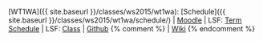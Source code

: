 [WT1WA]({{ site.baseurl }}/classes/ws2015/wt1wa): [Schedule]({{ site.baseurl }}/classes/ws2015/wt1wa/schedule/)
| [Moodle](https://moodle.htw-berlin.de/course/view.php?id=7350)
| LSF: [Term Schedule](https://lsf.htw-berlin.de/qisserver/rds?state=wplan&act=stg&pool=stg&P.subc=plan&k_abstgv.abstgvnr=168&idcol=k_abstgv.abstgvnr&idval=168&r_zuordabstgv.semvonint=1&k_abstgv.dtxt=internationale&missing=allTerms&r_zuordabstgv.sembisint=1&purge=n&getglobal=n&text=Internationale+Medieninformatik+%28M%29%2C+PrüfungsOrdnung+20082) | LSF: [Class](https://lsf.htw-berlin.de/qisserver/rds?state=wsearchv&search=2&veranstaltung.veranstid=107338)
| [Github](https://github.com/htw-imi-wt1wa-ws2015/)
{% comment %}
| [Wiki](https://github.com/htw-imi-webapplications/bentobox/wiki/)
{% endcomment %}
